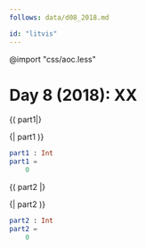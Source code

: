 ```yaml
---
follows: data/d08_2018.md

id: "litvis"
---
```


@import "css/aoc.less"

# Day 8 (2018): XX

{( part1|}

{| part1 )}

```elm {l r}
part1 : Int
part1 =
    0
```

{( part2 |}

{| part2 )}

```elm {l r}
part2 : Int
part2 =
    0
```
